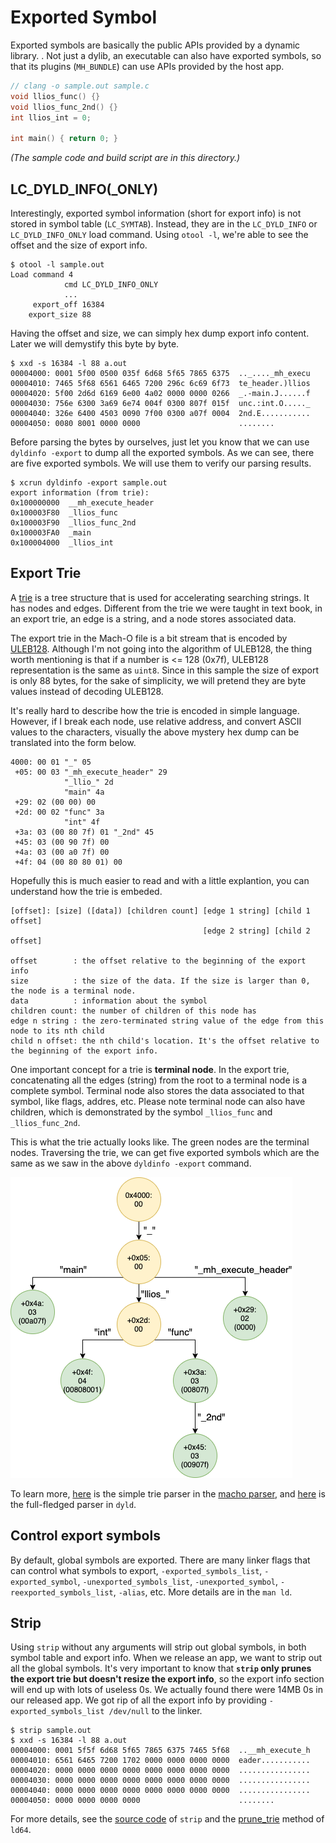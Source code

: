 # Exported Symbol
Exported symbols are basically the public APIs provided by a dynamic library. .  Not just a dylib, an executable can also have exported symbols, so that its plugins (`MH_BUNDLE`) can use APIs provided by the host app.

``` c
// clang -o sample.out sample.c
void llios_func() {}
void llios_func_2nd() {}
int llios_int = 0;

int main() { return 0; }
```
*(The sample code and build script are in this directory.)*

## LC_DYLD_INFO(_ONLY)
Interestingly, exported symbol information (short for export info) is not stored in symbol table (`LC_SYMTAB`). Instead, they are in the `LC_DYLD_INFO` or `LC_DYLD_INFO_ONLY` load command. Using `otool -l`, we're able to see the offset and the size of export info.

```
$ otool -l sample.out
Load command 4
            cmd LC_DYLD_INFO_ONLY
            ...
     export_off 16384
    export_size 88
```
Having the offset and size, we can simply hex dump export info content. Later we will demystify this byte by byte.
```
$ xxd -s 16384 -l 88 a.out
00004000: 0001 5f00 0500 035f 6d68 5f65 7865 6375  .._...._mh_execu
00004010: 7465 5f68 6561 6465 7200 296c 6c69 6f73  te_header.)llios
00004020: 5f00 2d6d 6169 6e00 4a02 0000 0000 0266  _.-main.J......f
00004030: 756e 6300 3a69 6e74 004f 0300 807f 015f  unc.:int.O....._
00004040: 326e 6400 4503 0090 7f00 0300 a07f 0004  2nd.E...........
00004050: 0080 8001 0000 0000                      ........
```

Before parsing the bytes by ourselves, just let you know that we can use `dyldinfo -export` to dump all the exported symbols. As we can see, there are five exported symbols. We will use them to verify our parsing results.
```
$ xcrun dyldinfo -export sample.out
export information (from trie):
0x100000000  __mh_execute_header
0x100003F80  _llios_func
0x100003F90  _llios_func_2nd
0x100003FA0  _main
0x100004000  _llios_int
```

## Export Trie
A [trie](https://en.wikipedia.org/wiki/Trie) is a tree structure that is used for accelerating searching strings. It has nodes and edges. Different from the trie we were taught in text book, in an export trie, an edge is a string, and a node stores associated data.

The export trie in the Mach-O file is a bit stream that is encoded by [ULEB128](https://en.wikipedia.org/wiki/LEB128). Although I'm not going into the algorithm of ULEB128, the thing worth mentioning is that if a number is <= 128 (0x7f), ULEB128 representation is the same as `uint8`. Since in this sample the size of export is only 88 bytes, for the sake of simplicity, we will pretend they are byte values instead of decoding ULEB128.

It's really hard to describe how the trie is encoded in simple language. However, if I break each node, use relative address, and convert ASCII values to the characters, visually the above mystery hex dump can be translated into the form below.

```
4000: 00 01 "_" 05
 +05: 00 03 "_mh_execute_header" 29
            "_llio_" 2d
            "main" 4a
 +29: 02 (00 00) 00
 +2d: 00 02 "func" 3a
            "int" 4f
 +3a: 03 (00 80 7f) 01 "_2nd" 45
 +45: 03 (00 90 7f) 00
 +4a: 03 (00 a0 7f) 00
 +4f: 04 (00 80 80 01) 00
```

Hopefully this is much easier to read and with a little explantion, you can understand how the trie is embeded.
```
[offset]: [size] ([data]) [children count] [edge 1 string] [child 1 offset]
                                           [edge 2 string] [child 2 offset]

offset        : the offset relative to the beginning of the export info
size          : the size of the data. If the size is larger than 0, the node is a terminal node.
data          : information about the symbol
children count: the number of children of this node has
edge n string : the zero-terminated string value of the edge from this node to its nth child
child n offset: the nth child's location. It's the offset relative to the beginning of the export info.
```

One important concept for a trie is **terminal node**. In the export trie, concatenating all the edges (string) from the root to a terminal node is a complete symbol. Terminal node also stores the data associated to that symbol, like flags, addres, etc. Please note terminal node can also have children, which is demonstrated by the symbol `_llios_func` and `_llios_func_2nd`.

This is what the trie actually looks like. The green nodes are the terminal nodes. Traversing the trie, we can get five exported symbols which are the same as we saw in the above `dyldinfo -export` command.

![Trie Graph](../articles/images/Export%20Trie.png)

To learn more, [here](../macho_parser/dyld_info.c) is the simple trie parser in the [macho parser](../macho_parser), and [here](https://github.com/opensource-apple/dyld/blob/3f928f32597888c5eac6003b9199d972d49857b5/launch-cache/MachOTrie.hpp) is the full-fledged parser in `dyld`.

## Control export symbols
By default, global symbols are exported. There are many linker flags that can control what symbols to export, `-exported_symbols_list`, `-exported_symbol`, `-unexported_symbols_list`, `-unexported_symbol`, `-reexported_symbols_list`, `-alias`, etc. More details are in the `man ld`.

## Strip
Using `strip` without any arguments will strip out global symbols, in both symbol table and export info. When we release an app, we want to strip out all the global symbols. It's very important to know that **`strip` only prunes the export trie but doesn't resize the export info**, so the export info section will end up with lots of useless 0s. We actually found there were 14MB 0s in our released app. We got rip of all the export info by providing `-exported_symbols_list /dev/null` to the linker.

```
$ strip sample.out
$ xxd -s 16384 -l 88 a.out
00004000: 0001 5f5f 6d68 5f65 7865 6375 7465 5f68  ..__mh_execute_h
00004010: 6561 6465 7200 1702 0000 0000 0000 0000  eader...........
00004020: 0000 0000 0000 0000 0000 0000 0000 0000  ................
00004030: 0000 0000 0000 0000 0000 0000 0000 0000  ................
00004040: 0000 0000 0000 0000 0000 0000 0000 0000  ................
00004050: 0000 0000 0000 0000                      ........
```

For more details, see the [source code](https://github.com/opensource-apple/cctools/blob/fdb4825f303fd5c0751be524babd32958181b3ed/misc/strip.c#L3944) of `strip` and the [prune_trie](https://github.com/apple-opensource/ld64/blob/e28c028b20af187a16a7161d89e91868a450cadc/src/other/PruneTrie.cpp#L45) method of `ld64`.

